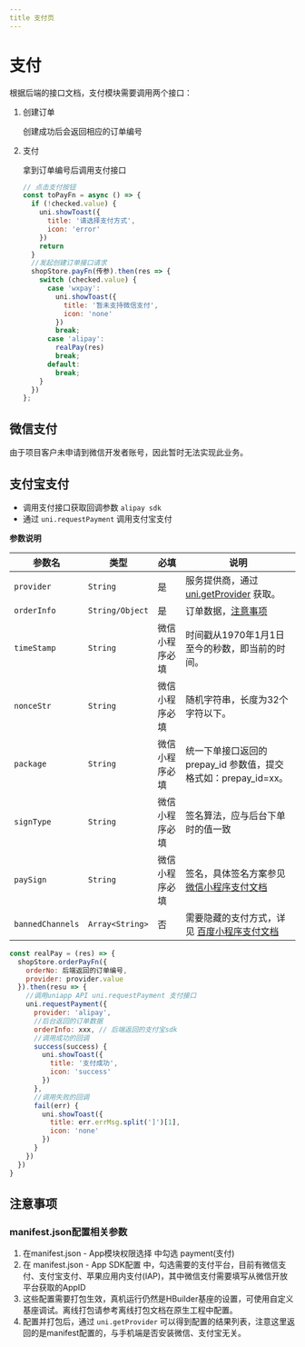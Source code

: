 ```yaml
---
title 支付页
---
```

# 支付
根据后端的接口文档，支付模块需要调用两个接口：

1. 创建订单

   创建成功后会返回相应的订单编号

2. 支付

   拿到订单编号后调用支付接口

   ```js
   // 点击支付按钮
   const toPayFn = async () => {
     if (!checked.value) {
       uni.showToast({
         title: '请选择支付方式',
         icon: 'error'
       })
       return
     }
     //发起创建订单接口请求
     shopStore.payFn(传参).then(res => {
       switch (checked.value) {
         case 'wxpay':
           uni.showToast({
             title: '暂未支持微信支付',
             icon: 'none'
           })
           break;
         case 'alipay':
           realPay(res)
           break;
         default:
           break;
       }
     })
   };
   ```

## 微信支付
由于项目客户未申请到微信开发者账号，因此暂时无法实现此业务。

## 支付宝支付

- 调用支付接口获取回调参数 `alipay sdk`
- 通过 `uni.requestPayment` 调用支付宝支付

**参数说明**

| 参数名 | 类型 | 必填 | 说明 |
| --- | --- | --- | --- |
| `provider` | `String` | 是 | 服务提供商，通过 [uni.getProvider](https://uniapp.dcloud.net.cn/api/plugins/provider) 获取。 |
| `orderInfo` | `String/Object` | 是 | 订单数据，[注意事项](https://uniapp.dcloud.net.cn/api/plugins/payment#orderinfo) |
| `timeStamp` | `String` | 微信小程序必填 | 时间戳从1970年1月1日至今的秒数，即当前的时间。 |
| `nonceStr` | `String` | 微信小程序必填 | 随机字符串，长度为32个字符以下。 |
| `package` | `String` | 微信小程序必填 | 统一下单接口返回的 prepay_id 参数值，提交格式如：prepay_id=xx。 |
| `signType` | `String` | 微信小程序必填 | 签名算法，应与后台下单时的值一致 |
| `paySign` | `String` | 微信小程序必填 | 签名，具体签名方案参见 [微信小程序支付文档](https://pay.weixin.qq.com/wiki/doc/api/wxa/wxa_api.php?chapter=7_7&index=3) |
| `bannedChannels` | `Array<String>` | 否 | 需要隐藏的支付方式，详见 [百度小程序支付文档](https://smartprogram.baidu.com/docs/develop/api/open_payment/#requestPolymerPayment/) |

```javascript
const realPay = (res) => {
  shopStore.orderPayFn({
    orderNo: 后端返回的订单编号,
    provider: provider.value
  }).then(resu => {
    //调用uniapp API uni.requestPayment 支付接口
    uni.requestPayment({
      provider: 'alipay',
      //后台返回的订单数据
      orderInfo: xxx, // 后端返回的支付宝sdk
      //调用成功的回调
      success(success) {
        uni.showToast({
          title: '支付成功',
          icon: 'success'
        })
      },
      //调用失败的回调
      fail(err) {
        uni.showToast({
          title: err.errMsg.split(']')[1],
          icon: 'none'
        })
      }
    })
  })
}

```

## 注意事项

### manifest.json配置相关参数

1. 在manifest.json - App模块权限选择 中勾选 payment(支付)
2. 在 manifest.json - App SDK配置 中，勾选需要的支付平台，目前有微信支付、支付宝支付、苹果应用内支付(IAP)，其中微信支付需要填写从微信开放平台获取的AppID
3. 这些配置需要打包生效，真机运行仍然是HBuilder基座的设置，可使用自定义基座调试。离线打包请参考离线打包文档在原生工程中配置。
4. 配置并打包后，通过 `uni.getProvider` 可以得到配置的结果列表，注意这里返回的是manifest配置的，与手机端是否安装微信、支付宝无关。
